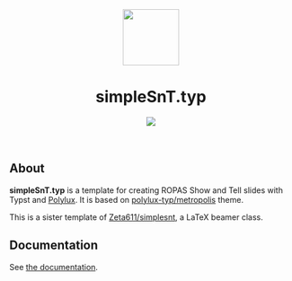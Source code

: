 <div align="center">
  <a href="https://github.com/iamparkj/simplesnt.typ">
    <img width=100 src="https://raw.githubusercontent.com/polylux-typ/polylux/ed1e70e74f2a525e80ace9144249c9537917731c/assets/polylux-logo.svg"/>
  </a>
  <h1> simpleSnT.typ </h1>
  <a href="https://typst.app">
    <img src="https://img.shields.io/badge/typst-4D9BAB?style=for-the-badge&logo=typst&logoColor=white"/>
  </a>
</div>
<br></br>


## About

**simpleSnT.typ** is a template for creating ROPAS Show and Tell slides with Typst and [Polylux](https://github.com/polylux-typ/polylux).
It is based on [polylux-typ/metropolis](https://github.com/polylux-typ/metropolis) theme.

This is a sister template of [Zeta611/simplesnt](https://github.com/Zeta611/simplesnt), a LaTeX beamer class.


## Documentation

See [the documentation](https://github.com/iamparkj/simplesnt.typ/blob/main/simplesnt-doc.pdf).
